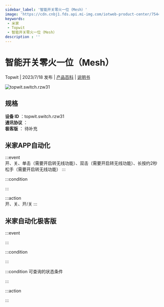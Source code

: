 ```yaml
---
sidebar_label: '智能开关零火一位（Mesh）'
image: 'https://cdn.cnbj1.fds.api.mi-img.com/iotweb-product-center/7544da00de0ee979596e192289c91e39_1688633305084.png?GalaxyAccessKeyId=AKVGLQWBOVIRQ3XLEW&Expires=9223372036854775807&Signature=UtsuyBN3fP3o9i0/XmIwaadAbeY='
keywords: 
 - 米家
 - Topwit
 - 智能开关零火一位（Mesh）
description : ''
---
```

# 智能开关零火一位（Mesh）

Topwit | 2023/7/18 发布 | [产品百科](https://home.mi.com/webapp/content/baike/product/index.html?model=topwit.switch.rzw31/) | [说明书](https://home.mi.com/views/introduction.html?model=topwit.switch.rzw31&region=cn)

![topwit.switch.rzw31](https://cdn.cnbj1.fds.api.mi-img.com/iotweb-product-center/7544da00de0ee979596e192289c91e39_1688633305084.png?GalaxyAccessKeyId=AKVGLQWBOVIRQ3XLEW&Expires=9223372036854775807&Signature=UtsuyBN3fP3o9i0/XmIwaadAbeY=)

## 规格  
> 
**设备 ID** ：topwit.switch.rzw31  
**通讯协议** ：  
**极客版**  ： 待补充 


## 米家APP自动化  

:::event  
开、关、单击（需要开启转无线功能）、双击（需要开启转无线功能）、长按约2秒松手（需要开启转无线功能）
:::

:::condition  

:::

:::action   
开、关、开/关
:::

## 米家自动化极客版  

:::event  

:::

:::condition  

:::

:::condition 可查询的状态条件  

:::

:::action  

:::

        
